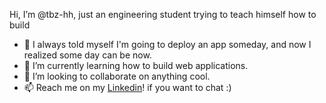 Hi, I’m @tbz-hh, just an engineering student trying to teach himself how to build
- 👀 I always told myself I'm going to deploy an app someday, and now I realized some day can be now.
- 🌱 I’m currently learning how to build web applications.
- 💞️ I’m looking to collaborate on anything cool.
- 📫 Reach me on my [Linkedin](https://www.linkedin.com/in/tarik-al-hazmi-b73a07110)! if you want to chat :) 
